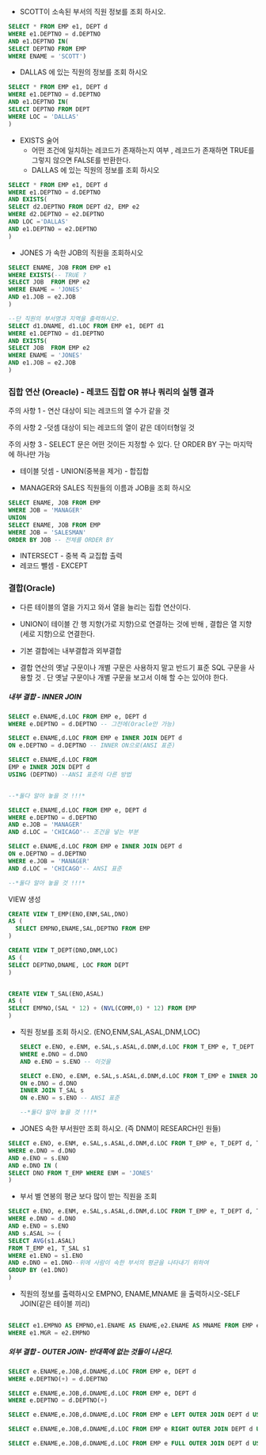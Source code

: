 - SCOTT이 소속된 부서의 직원 정보를 조회 하시오.

```sql
SELECT * FROM EMP e1, DEPT d
WHERE e1.DEPTNO = d.DEPTNO
AND e1.DEPTNO IN(
SELECT DEPTNO FROM EMP
WHERE ENAME = 'SCOTT')
```

- DALLAS 에 있는 직원의 정보를 조회 하시오

```sql
SELECT * FROM EMP e1, DEPT d
WHERE e1.DEPTNO = d.DEPTNO
AND e1.DEPTNO IN(
SELECT DEPTNO FROM DEPT
WHERE LOC = 'DALLAS'
)
```



- EXISTS 술어 
  - 어떤 조건에 일치하는 레코드가 존재하는지 여부 , 레코드가 존재하면 TRUE를 그렇지 않으면 FALSE를 반환한다.
  - DALLAS 에 있는 직원의 정보를 조회 하시오

```sql
SELECT * FROM EMP e1, DEPT d
WHERE e1.DEPTNO = d.DEPTNO
AND EXISTS(
SELECT d2.DEPTNO FROM DEPT d2, EMP e2
WHERE d2.DEPTNO = e2.DEPTNO
AND LOC ='DALLAS'
AND e1.DEPTNO = e2.DEPTNO
)
```



- JONES 가 속한 JOB의 직원을 조회하시오

```sql
SELECT ENAME, JOB FROM EMP e1 
WHERE EXISTS(-- TRUE ?
SELECT JOB  FROM EMP e2
WHERE ENAME = 'JONES' 
AND e1.JOB = e2.JOB
)

--단 직원의 부서명과 지역을 출력하시오.
SELECT d1.DNAME, d1.LOC FROM EMP e1, DEPT d1
WHERE e1.DEPTNO = d1.DEPTNO
AND EXISTS(
SELECT JOB  FROM EMP e2
WHERE ENAME = 'JONES' 
AND e1.JOB = e2.JOB
)

```



### 집합 연산 (Oreacle) - 레코드 집합 OR 뷰나 쿼리의 실행 결과

주의 사항 1 - 연산 대상이 되는 레코드의 열 수가 같을 것

주의 사항 2 -덧셈 대상이 되는 레코드의 열이 같은 데이터형일 것

주의 사항 3 - SELECT 문은 어떤 것이든 지정할 수 있다. 단 ORDER BY 구는 마지막에 하나만 가능

- 테이블 덧셈 - UNION(중복을 제거) - 합집합

- MANAGER와 SALES 직원들의 이름과 JOB을 조회 하시오

```sql
SELECT ENAME, JOB FROM EMP
WHERE JOB = 'MANAGER'
UNION
SELECT ENAME, JOB FROM EMP
WHERE JOB = 'SALESMAN'
ORDER BY JOB -- 전체를 ORDER BY
```

- INTERSECT - 중복 즉 교집합 출력
- 레코드 뺄셈 - EXCEPT

 ### 결합(Oracle)

- 다른 테이블의 열을 가지고 와서 열을 늘리는 집합 연산이다.
- UNION이 테이블 간 행 지향(가로 지향)으로 연결하는 것에 반해 , 결합은 열 지향(세로 지향)으로 연결한다.
- 기본 결합에는 내부결합과 외부결합

- 결합 연산의 옛날 구문이나 개별 구문은 사용하지 말고 반드기 표준 SQL 구문을 사용할 것 . 단 옛날 구문이나 개별 구문을 보고서 이해 할 수는 있어야 한다.

##### 내부 결합 - INNER JOIN

```sql
SELECT e.ENAME,d.LOC FROM EMP e, DEPT d
WHERE e.DEPTNO = d.DEPTNO -- 그전에(Oracle만 가능)

SELECT e.ENAME,d.LOC FROM EMP e INNER JOIN DEPT d
ON e.DEPTNO = d.DEPTNO -- INNER ON으로(ANSI 표준)

SELECT e.ENAME,d.LOC FROM
EMP e INNER JOIN DEPT d
USING (DEPTNO) --ANSI 표준의 다른 방법


--*둘다 알아 놓을 것 !!!*

SELECT e.ENAME,d.LOC FROM EMP e, DEPT d
WHERE e.DEPTNO = d.DEPTNO
AND e.JOB = 'MANAGER' 
AND d.LOC = 'CHICAGO'-- 조건을 넣는 부분

SELECT e.ENAME,d.LOC FROM EMP e INNER JOIN DEPT d
ON e.DEPTNO = d.DEPTNO
WHERE e.JOB = 'MANAGER' 
AND d.LOC = 'CHICAGO'-- ANSI 표준

--*둘다 알아 놓을 것 !!!*
```

VIEW 생성

```sql
CREATE VIEW T_EMP(ENO,ENM,SAL,DNO)
AS (
  SELECT EMPNO,ENAME,SAL,DEPTNO FROM EMP
)

CREATE VIEW T_DEPT(DNO,DNM,LOC)
AS (
SELECT DEPTNO,DNAME, LOC FROM DEPT
)


CREATE VIEW T_SAL(ENO,ASAL)
AS (
SELECT EMPNO,(SAL * 12) + (NVL(COMM,0) * 12) FROM EMP
)
```

- 직원 정보를 조회 하시오. (ENO,ENM,SAL,ASAL,DNM,LOC)

  ```sql
  SELECT e.ENO, e.ENM, e.SAL,s.ASAL,d.DNM,d.LOC FROM T_EMP e, T_DEPT d, T_SAL s
  WHERE e.DNO = d.DNO
  AND e.ENO = s.ENO -- 이것을 
  
  SELECT e.ENO, e.ENM, e.SAL,s.ASAL,d.DNM,d.LOC FROM T_EMP e INNER JOIN T_DEPT d 
  ON e.DNO = d.DNO
  INNER JOIN T_SAL s
  ON e.ENO = s.ENO -- ANSI 표준
  
  --*둘다 알아 놓을 것 !!!*
  ```



- JONES 속한 부서원만 조회 하시오. (즉 DNM이 RESEARCH인 원들)

```sql
SELECT e.ENO, e.ENM, e.SAL,s.ASAL,d.DNM,d.LOC FROM T_EMP e, T_DEPT d, T_SAL s
WHERE e.DNO = d.DNO
AND e.ENO = s.ENO
AND e.DNO IN (
SELECT DNO FROM T_EMP WHERE ENM = 'JONES'
)
```

- 부서 별 연봉의 평균 보다 많이 받는 직원을 조회

```sql
SELECT e.ENO, e.ENM, e.SAL,s.ASAL,d.DNM,d.LOC FROM T_EMP e, T_DEPT d, T_SAL s
WHERE e.DNO = d.DNO
AND e.ENO = s.ENO
AND s.ASAL >= (
SELECT AVG(s1.ASAL)
FROM T_EMP e1, T_SAL s1
WHERE e1.ENO = s1.ENO
AND e.DNO = e1.DNO--위에 사람이 속한 부서의 평균을 나타내기 위하여
GROUP BY (e1.DNO)
)
```

- 직원의 정보를 출력하시오 EMPNO, ENAME,MNAME 을 출력하시오-SELF JOIN(같은 테이블 끼리)

```sql

SELECT e1.EMPNO AS EMPNO,e1.ENAME AS ENAME,e2.ENAME AS MNAME FROM EMP e1,EMP e2
WHERE e1.MGR = e2.EMPNO
```

##### 외부 결합 - OUTER JOIN- 반대쪽에 없는 것들이 나온다.

```sql
SELECT e.ENAME,e.JOB,d.DNAME,d.LOC FROM EMP e, DEPT d
WHERE e.DEPTNO(+) = d.DEPTNO

SELECT e.ENAME,e.JOB,d.DNAME,d.LOC FROM EMP e, DEPT d
WHERE e.DEPTNO = d.DEPTNO(+)

SELECT e.ENAME,e.JOB,d.DNAME,d.LOC FROM EMP e LEFT OUTER JOIN DEPT d USING(DEPTNO) -- ANSI 표준

SELECT e.ENAME,e.JOB,d.DNAME,d.LOC FROM EMP e RIGHT OUTER JOIN DEPT d USING(DEPTNO)--ANSI 표준

SELECT e.ENAME,e.JOB,d.DNAME,d.LOC FROM EMP e FULL OUTER JOIN DEPT d USING(DEPTNO) -- 둘다 없는 것들이 나타나게 하고 싶을 때
```







